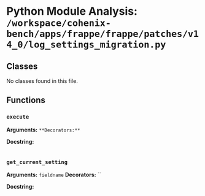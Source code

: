 # Python Module Analysis: `/workspace/cohenix-bench/apps/frappe/frappe/patches/v14_0/log_settings_migration.py`

## Classes

No classes found in this file.


## Functions

### `execute`
**Arguments:** ``
**Decorators:** ``

**Docstring:**
```

```
### `get_current_setting`
**Arguments:** `fieldname`
**Decorators:** ``

**Docstring:**
```

```


